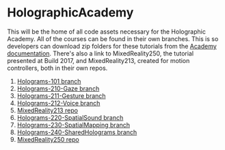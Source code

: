 # HolographicAcademy
This will be the home of all code assets necessary for the Holographic Academy.
All of the courses can be found in their own branches. This is so developers can download zip folders for these tutorials from the [Academy documentation](https://developer.microsoft.com/en-us/windows/mixed-reality/academy).
There's also a link to MixedReality250, the tutorial presented at Build 2017, and MixedReality213, created for motion controllers, both in their own repos.

1. [Holograms-101 branch](https://github.com/Microsoft/HolographicAcademy/tree/Holograms-101)
2. [Holograms-210-Gaze branch](https://github.com/Microsoft/HolographicAcademy/tree/Holograms-210-Gaze)
3. [Holograms-211-Gesture branch](https://github.com/Microsoft/HolographicAcademy/tree/Holograms-211-Gesture)
4. [Holograms-212-Voice branch](https://github.com/Microsoft/HolographicAcademy/tree/Holograms-212-Voice)
5. [MixedReality213 repo](https://github.com/Microsoft/MixedReality213)
6. [Holograms-220-SpatialSound branch](https://github.com/Microsoft/HolographicAcademy/tree/Holograms-220-SpatialSound)
7. [Holograms-230-SpatialMapping branch](https://github.com/Microsoft/HolographicAcademy/tree/Holograms-230-SpatialMapping)
8. [Holograms-240-SharedHolograms branch](https://github.com/Microsoft/HolographicAcademy/tree/Holograms-240-SharedHolograms)
9. [MixedReality250 repo](https://github.com/Microsoft/MixedReality250)
